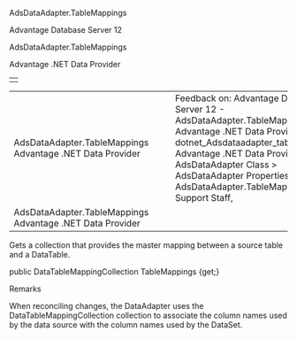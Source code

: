 AdsDataAdapter.TableMappings




Advantage Database Server 12  

AdsDataAdapter.TableMappings

Advantage .NET Data Provider

|  |
| --- |
|  |

|  |  |  |  |  |
| --- | --- | --- | --- | --- |
| AdsDataAdapter.TableMappings  Advantage .NET Data Provider |  |  | Feedback on: Advantage Database Server 12 - AdsDataAdapter.TableMappings Advantage .NET Data Provider dotnet\_Adsdataadapter\_tablemappings Advantage .NET Data Provider > AdsDataAdapter Class > AdsDataAdapter Properties > AdsDataAdapter.TableMappings / Dear Support Staff, |  |
| AdsDataAdapter.TableMappings  Advantage .NET Data Provider |  |  |  |  |

Gets a collection that provides the master mapping between a source table and a DataTable.

public DataTableMappingCollection TableMappings {get;}

Remarks

When reconciling changes, the DataAdapter uses the DataTableMappingCollection collection to associate the column names used by the data source with the column names used by the DataSet.